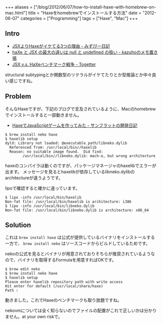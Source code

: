 +++
aliases = ["/blog/2012/06/07/how-to-install-haxe-with-homebrew-on-mac.html"]
title = "Haxeをhomebrewでインストールする方法"
date = "2012-06-07"
categories = ["Programming"]
tags = ["Haxe", "Mac"]
+++

<!--more-->

## Intro


- [JSXよりHaxeがイケてる3つの理由 - みずぴー日記](http://d.hatena.ne.jp/mzp/20120604/jsx)
- [haXe と JSX の最大の違いは null と undefined の扱い - kazuhoのメモ置き場](http://d.hatena.ne.jp/kazuhooku/20120605/1338860543)
- [JSX v.s. HaXeベンチマーク戦争 - Togetter](http://togetter.com/li/315178)

structural subtypingとか関数型のリテラルがイケてたりとか型推論とか中々良い感じですね。

## Problem

そんなHaxeですが、下記のブログで言及されているように、Macのhomebrewでインストールすると一部動きません。

- [HaxeでJavaScriptゲームを作ってみた - サンフラットの開発日記](http://d.hatena.ne.jp/sunflat/20120605/p1)

```
$ brew install neko haxe
$ haxelib setup
dyld: Library not loaded: @executable_path/libneko.dylib
  Referenced from: /usr/local/bin//haxelib
  Reason: no suitable image found.  Did find:
        /usr/local/bin//libneko.dylib: mach-o, but wrong architecture
```

haxeのコンパイラは動くのですが、パッケージマネージャのhaxelibでエラーが出ます。 メッセージを見るとhaxelibが依存しているlibneko.dylibのarchitectureが違うようです。

lipoで確認すると確かに違っています。

```
$ lipo -info /usr/local/bin/haxelib
Non-fat file: /usr/local/bin/haxelib is architecture: i386
$ lipo -info /usr/local/bin/libneko.dylib
Non-fat file: /usr/local/bin/libneko.dylib is architecture: x86_64
```

## Solution

これは `brew install haxe` は公式が提供しているバイナリをインストールする一方で、 `brew install neko` はソースコードからビルドしているためです。

nekoの公式を見るとバイナリが用意されておりそちらが推奨されているようなので、バイナリを取得するFormulaを用意すればOKです。

<script src="https://gist.github.com/choplin/2883027.js"></script>

```
$ brew edit neko
$ brew install neko haxe
$ haxelib setup
Please enter haxelib repository path with write access
Hit enter for default (/usr/local/share/haxe)
Path :
```

動きました。これでHaxeのベンチマークも取り放題ですね。

nekovmについては全く知らないのでファイルの配置がこれで正しいかは分かりません。at your own riskで。
